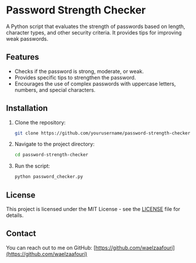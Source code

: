 # Password Strength Checker

A Python script that evaluates the strength of passwords based on length, character types, and other security criteria. It provides tips for improving weak passwords.

## Features
- Checks if the password is strong, moderate, or weak.
- Provides specific tips to strengthen the password.
- Encourages the use of complex passwords with uppercase letters, numbers, and special characters.

## Installation

1. Clone the repository:
   ```bash
   git clone https://github.com/yourusername/password-strength-checker.git
   ```
2. Navigate to the project directory:
   ```bash
   cd password-strength-checker
   ```
3. Run the script:
   ```bash
   python password_checker.py
   ```

## License

This project is licensed under the MIT License - see the [LICENSE](LICENSE) file for details.

## Contact

You can reach out to me on GitHub: [https://github.com/waelzaafouri](https://github.com/waelzaafouri)
